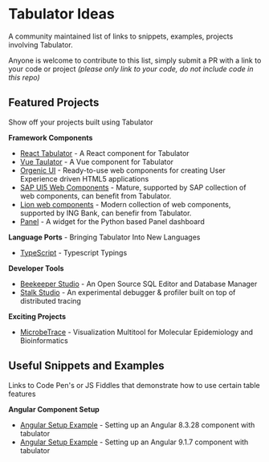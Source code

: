 # Tabulator Ideas
A community maintained list of links to snippets, examples, projects involving Tabulator.

Anyone is welcome to contribute to this list, simply submit a PR with a link to your code or project *(please only link to your code, do not include code in this repo)*

## Featured Projects
Show off your projects built using Tabulator

**Framework Components**
  * [React Tabulator](https://github.com/ngduc/react-tabulator) - A React component for Tabulator
  * [Vue Taulator](https://vue-tabulator.netlify.app/) - A Vue component for Tabulator
  * [Orgenic UI](https://orgenic.org/) - Ready-to-use web components for creating User Experience driven HTML5 applications
  * [SAP UI5 Web Components](https://sap.github.io/ui5-webcomponents/) - Mature, supported by SAP collection of web components, can benefit from Tabulator.
  * [Lion web components](https://github.com/ing-bank/lion) - Modern collection of web components, supported by ING Bank, can benefir from Tabulator.
  * [Panel](https://awesome-panel.readthedocs.io/en/latest/packages/awesome-panel-extensions/index.html#tabulator) - A widget for the Python based Panel dashboard
  
**Language Ports** - Bringing Tabulator Into New Languages
  * [TypeScript](https://github.com/Jojoshua/TypedTabulator) - Typescript Typings

**Developer Tools**
   * [Beekeeper Studio](https://www.beekeeperstudio.io/) - An Open Source SQL Editor and Database Manager 
   * [Stalk Studio](https://github.com/dgurkaynak/stalk-studio) - An experimental debugger & profiler built on top of distributed tracing

**Exciting Projects**
  * [MicrobeTrace](https://microbetrace.cdc.gov/MicrobeTrace/) - Visualization Multitool for Molecular Epidemiology and Bioinformatics


## Useful Snippets and Examples

Links to Code Pen's or JS Fiddles that demonstrate how to use certain table features

**Angular Component Setup**
* [Angular Setup Example](https://github.com/Fr1edrick/AngularTabulator) - Setting up an Angular 8.3.28 component with tabulator
* [Angular Setup Example](https://github.com/David-Mawer/tabulator-angular-sample) - Setting up an Angular 9.1.7 component with tabulator

